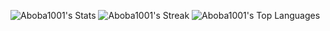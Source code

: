 ![Aboba1001's Stats](https://github-readme-stats.vercel.app/api?username=Aboba1001&theme=shades-of-purple&show_icons=true&hide_border=false&count_private=true)
![Aboba1001's Streak](https://github-readme-streak-stats.herokuapp.com/?user=Aboba1001&theme=shades-of-purple&hide_border=false)
![Aboba1001's Top Languages](https://github-readme-stats.vercel.app/api/top-langs/?username=Aboba1001&theme=shades-of-purple&show_icons=true&hide_border=false&layout=compact)
